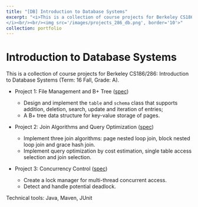 ```yaml
---
title: "[DB] Introduction to Database Systems"
excerpt: "<i>This is a collection of course projects for Berkeley CS186/286: Introduction to Database Systems (Term: 16 Fall, Grade: A).
</i><br/><br/><img src='/images/projects_286_db.png', border='10'>"
collection: portfolio
---
```


Introduction to Database Systems
======

This is a collection of course projects for Berkeley CS186/286: Introduction to Database Systems (Term: 16 Fall, Grade: A).
* Project 1: File Management and B+ Tree ([spec](https://ycruan.github.io/files/286_project1_spec.pdf))
  * Design and implement the `table` and `schema` class that supports addition, deletion, search, update and iteration of entries;
  * A B+ tree data structure for key-value storage of pages.

* Project 2: Join Algorithms and Query Optimization ([spec](https://ycruan.github.io/files/286_project2_spec.pdf))
  * Implement three join algorithms: page nested loop join, block nested loop join and grace hash join.
  * Implement query optimization by cost estimation, single table access selection and join selection.

* Project 3: Concurrency Control ([spec](https://ycruan.github.io/files/286_project3_spec.pdf))
  * Create a lock manager for multi-thread concurrent access.
  * Detect and handle potential deadlock.

Technical tools: Java, Maven, JUnit
